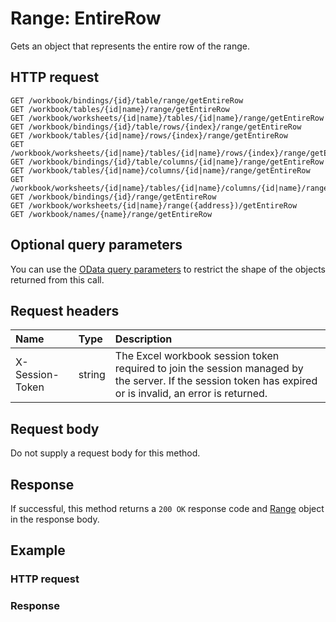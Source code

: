 # Range: EntireRow

Gets an object that represents the entire row of the range.
## HTTP request
```http
GET /workbook/bindings/{id}/table/range/getEntireRow
GET /workbook/tables/{id|name}/range/getEntireRow
GET /workbook/worksheets/{id|name}/tables/{id|name}/range/getEntireRow
GET /workbook/bindings/{id}/table/rows/{index}/range/getEntireRow
GET /workbook/tables/{id|name}/rows/{index}/range/getEntireRow
GET /workbook/worksheets/{id|name}/tables/{id|name}/rows/{index}/range/getEntireRow
GET /workbook/bindings/{id}/table/columns/{id|name}/range/getEntireRow
GET /workbook/tables/{id|name}/columns/{id|name}/range/getEntireRow
GET /workbook/worksheets/{id|name}/tables/{id|name}/columns/{id|name}/range/getEntireRow
GET /workbook/bindings/{id}/range/getEntireRow
GET /workbook/worksheets/{id|name}/range({address})/getEntireRow
GET /workbook/names/{name}/range/getEntireRow
```
## Optional query parameters
You can use the [OData query parameters](odata-optional-query-parameters.md) to restrict the shape of the objects returned from this call.
## Request headers
| Name       | Type | Description|
|:-----------|:------|:----------|
| X-Session-Token   | string  | The Excel workbook session token required to join the session managed by the server. If the session token has expired or is invalid, an error is returned.|

## Request body
Do not supply a request body for this method.


## Response
If successful, this method returns a `200 OK` response code and [Range](../resources/range.md) object in the response body.
## Example
### HTTP request
### Response
